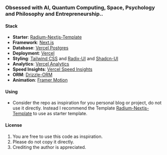 ### Obsessed with AI, Quantum Computing, Space, Psychology and Philosophy and Entrepreneurship..

#### Stack
- **Starter**: [Radium-Nextjs-Template](https://github.com/silver-company/radium/tree/main/templates/radium-nextjs-template)
- **Framework**: [Next.js](https://nextjs.org/)
- **Database**: [Vercel Postgres](https://vercel.com/docs/storage/vercel-postgres)
- **Deployment**: [Vercel](https://vercel.com)
- **Styling**: [Tailwind CSS](https://tailwindcss.com) and [Radix-UI](https://radix-ui.com/) and [Shadcn-UI](https://ui.shadcn.com)
- **Analytics**: [Vercel Analytics](https://vercel.com/analytics)
- **Speed Insights**: [Vercel Speed Insights](https://vercel.com/docs/speed-insights)
- **ORM**: [Drizzle-ORM](https://orm.drizzle.team)
- **Animation**: [Framer Motion](https://framer.com/motion)

#### Using

- Consider the repo as inspiration for you personal blog or project, do not use it directly. Instead I recommend the Template [Radium-Nextjs-Template](https://github.com/silver-company/radium/tree/main/templates/radium-nextjs-template) to use as starter template.

#### License

1. You are free to use this code as inspiration.
2. Please do not copy it directly.
3. Crediting the author is appreciated.



